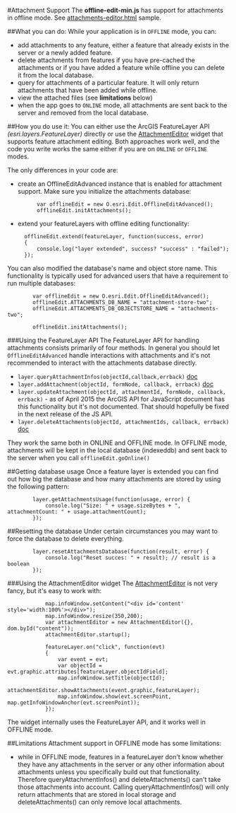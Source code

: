 #Attachment Support
The __offline-edit-min.js__ has support for attachments in offline mode. See [attachments-editor.html](../samples/attachments-editor.html) sample.

##What you can do:
While your application is in `OFFLINE` mode, you can:

* add attachments to any feature, either a feature that already exists in the server or a newly added feature.
* delete attachments from features if you have pre-cached the attachments or if you have added a feature while offline you can delete it from the local database. 
* query for attachments of a particular feature. It will only return attachments that have been added while offline.
* view the attached files (see __limitations__ below)
* when the app goes to `ONLINE` mode, all attachments are sent back to the server and removed from the local database.

##How you do use it:
You can either use the ArcGIS FeatureLayer API _(esri.layers.FeatureLayer)_ directly or use the [AttachmentEditor](https://developers.arcgis.com/javascript/jsapi/attachmenteditor-amd.html) widget that supports feature attachment editing. Both approaches work well, and the code you write works the same either if you are on `ONLINE` or `OFFLINE` modes.

The only differences in your code are:

* create an OfflineEditAdvanced instance that is enabled for attachment support. Make sure you initialize the attachments database:

            var offlineEdit = new O.esri.Edit.OfflineEditAdvanced();
            offlineEdit.initAttachments();

* extend your featureLayers with offline editing functionality:

		offlineEdit.extend(featureLayer, function(success, error)
		{
			console.log("layer extended", success? "success" : "failed");
		});

You can also modified the database's name and object store name. This functionality is typically used for advanced
users that have a requirement to run multiple databases:

            var offlineEdit = new O.esri.Edit.OfflineEditAdvanced();
            offlineEdit.ATTACHMENTS_DB_NAME = "attachment-store-two";
            offlineEdit.ATTACHMENTS_DB_OBJECTSTORE_NAME = "attachments-two";
            
            offlineEdit.initAttachments();

###Using the FeatureLayer API
The FeatureLayer API for handling attachments consists primarily of four methods. In general you should let `OfflineEditAdvanced`
handle interactions with attachments and it's not recommended to interact with the attachments database directly. 

* `layer.queryAttachmentInfos(objectId,callback,errback)` [doc](https://developers.arcgis.com/javascript/jsapi/featurelayer.html#queryattachmentinfos)
* `layer.addAttachment(objectId, formNode, callback, errback)` [doc](https://developers.arcgis.com/javascript/jsapi/featurelayer.html#addattachment)
* `layer.updateAttachment(objectId, attachmentId, formNode, callback, errback)` - as of April 2015 the ArcGIS API for JavaScript document has this functionality but it's not documented. That should hopefully be fixed in the next release of the JS API.
* `layer.deleteAttachments(objectId, attachmentIds, callback, errback)` [doc](https://developers.arcgis.com/javascript/jsapi/featurelayer.html#deleteattachments)

They work the same both in ONLINE and OFFLINE mode. In OFFLINE mode, attachments will be kept in the local database (indexeddb) and sent back to the server when you call `offlineEdit.goOnline()`

##Getting database usage
Once a feature layer is extended you can find out how big the database and how many attachments are stored by using the following pattern:

			layer.getAttachmentsUsage(function(usage, error) {
				console.log("Size: " + usage.sizeBytes + ", attachmentCount: " + usage.attachmentCount);
			});

##Resetting the database
Under certain circumstances you may want to force the database to delete everything.

			layer.resetAttachmentsDatabase(function(result, error) { 
				console.log("Reset succes: " + result); // result is a boolean
			});

###Using the AttachmentEditor widget
The [AttachmentEditor](https://developers.arcgis.com/javascript/jsapi/attachmenteditor-amd.html) is not very fancy, but it's easy to work with:

                map.infoWindow.setContent("<div id='content' style='width:100%'></div>");
                map.infoWindow.resize(350,200);
                var attachmentEditor = new AttachmentEditor({}, dom.byId("content"));
                attachmentEditor.startup();

                featureLayer.on("click", function(evt) 
                {
                    var event = evt;
                    var objectId = evt.graphic.attributes[featureLayer.objectIdField];
                    map.infoWindow.setTitle(objectId);
                    attachmentEditor.showAttachments(event.graphic,featureLayer);
                    map.infoWindow.show(evt.screenPoint, map.getInfoWindowAnchor(evt.screenPoint));
                });

The widget internally uses the FeatureLayer API, and it works well in OFFLINE mode.


##Limitations
Attachment support in OFFLINE mode has some limitations:

* while in OFFLINE mode, features in a featureLayer don't know whether they have any attachments in the server or any other 
information about attachments unless you specifically build out that functionality. Therefore queryAttachmentInfos() and deleteAttachments() can't take those attachments into account. Calling queryAttachmentInfos() will only return attachments that are stored in local storage and deleteAttachments() can only remove local attachments.
